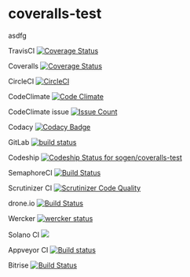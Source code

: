 coveralls-test
==============
asdfg

TravisCI        [![Coverage Status](https://travis-ci.org/sogen/coveralls-test.svg?branch=master)](https://travis-ci.org/sogen/coveralls-test)

Coveralls       [![Coverage Status](https://coveralls.io/repos/github/sogen/coveralls-test/badge.svg?branch=master)](https://coveralls.io/github/sogen/coveralls-test?branch=master)

CircleCI        [![CircleCI](https://circleci.com/gh/sogen/coveralls-test.svg?style=svg)](https://circleci.com/gh/sogen/coveralls-test)


CodeClimate     [![Code Climate](https://codeclimate.com/github/sogen/coveralls-test/badges/gpa.svg)](https://codeclimate.com/github/sogen/coveralls-test)

CodeClimate issue   [![Issue Count](https://codeclimate.com/github/sogen/coveralls-test/badges/issue_count.svg)](https://codeclimate.com/github/sogen/coveralls-test)

Codacy          [![Codacy Badge](https://api.codacy.com/project/badge/Grade/785775ef18c4427fbdf4d6213d2044ab)](https://www.codacy.com/app/genaropaez/coveralls-test?utm_source=github.com&amp;utm_medium=referral&amp;utm_content=sogen/coveralls-test&amp;utm_campaign=Badge_Grade)


GitLab          [![build status](https://gitlab.com/sogen/coveralls-test/badges/master/build.svg)](https://gitlab.com/sogen/coveralls-test/commits/master)


Codeship        [ ![Codeship Status for sogen/coveralls-test](https://codeship.com/projects/bf4c8c50-17ce-0134-846e-2a776fb5d411/status?branch=master)](https://codeship.com/projects/158603)


SemaphoreCI     [![Build Status](https://semaphoreci.com/api/v1/sogen/coveralls-test/branches/master/badge.svg)](https://semaphoreci.com/sogen/coveralls-test)


Scrutinizer CI  [![Scrutinizer Code Quality](https://scrutinizer-ci.com/g/sogen/coveralls-test/badges/quality-score.png?b=master)](https://scrutinizer-ci.com/g/sogen/coveralls-test/?branch=master)


drone.io
[![Build Status](https://drone.io/github.com/sogen/coveralls-test/status.png)](https://drone.io/github.com/sogen/coveralls-test/latest)


Wercker
[![wercker status](https://app.wercker.com/status/35380d57f97d2dda5214c04ac0d86fd8/m "wercker status")](https://app.wercker.com/project/bykey/35380d57f97d2dda5214c04ac0d86fd8)


Solano CI
[![](https://ci.solanolabs.com:443/sogen/coveralls-test/badges/branches/master)](https://ci.solanolabs.com:443/sogen/coveralls-test/suites/480826)


Appveyor CI
[![Build status](https://ci.appveyor.com/api/projects/status/sy4wrm2st4ky58c2?svg=true)](https://ci.appveyor.com/project/sogen/coveralls-test)


Bitrise
[![Build Status](https://www.bitrise.io/app/a2f7043e01da6801.svg?token=lOnIyIa3RusFO0G8B7qg9w)](https://www.bitrise.io/app/a2f7043e01da6801)
